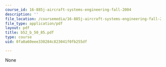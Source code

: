 ```yaml
---
course_id: 16-885j-aircraft-systems-engineering-fall-2004
description: ''
file_location: /coursemedia/16-885j-aircraft-systems-engineering-fall-2004/0fa0a60eee330284c823041f0fb255df_b52_b_50_85.pdf
file_type: application/pdf
layout: pdf
title: b52_b_50_85.pdf
type: course
uid: 0fa0a60eee330284c823041f0fb255df

---
```

None